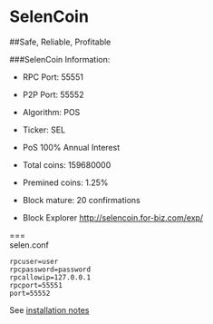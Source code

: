 # SelenCoin

##Safe, Reliable, Profitable

###SelenCoin Information:

- RPC Port: 55551
- P2P Port: 55552

- Algorithm: POS<br>
- Ticker: SEL<br>
- PoS 100% Annual Interest<br>
- Total coins: 159680000<br>
- Premined coins: 1.25%
- Block mature: 20 confirmations<br>
- Block Explorer <a href="http://selencoin.for-biz.com/exp/">http://selencoin.for-biz.com/exp/</a>

===<br>
selen.conf
```
rpcuser=user
rpcpassword=password
rpcallowip=127.0.0.1
rpcport=55551
port=55552
```

See <a href="/doc">installation notes</a>
